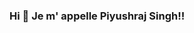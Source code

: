 ### Hi 👋  Je m' appelle Piyushraj Singh!!

<!--
**Piy6513/Piy6513** is a ✨ _special_ ✨ repository because its `README.md` (this file) appears on your GitHub profile.

Here are some ideas to get you started:

- 🔭 I’m currently working on 2048 with C using recursion
- 🌱 I’m currently learning DATABASE MANAGEMENT
- 👯 I’m looking to collaborate on OpenSource Projects
- 💻 All my projcts are available at https://github.com/Piy6513
- 💬 Ask me about C/C++ and SQL
- 📫 How to reach me: piyushraj2003@gmail.com
- 😄 Pronouns: He/Him
- ⚡ Fun fact: I enjoy teamwork
-->
